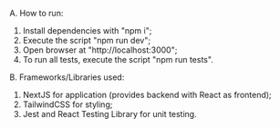 A. How to run:
  1) Install dependencies with "npm i";
  2) Execute the script "npm run dev";
  3) Open browser at "http://localhost:3000";
  4) To run all tests, execute the script "npm run tests".

B. Frameworks/Libraries used:
  1) NextJS for application (provides backend with React as frontend);
  2) TailwindCSS for styling;
  3) Jest and React Testing Library for unit testing.